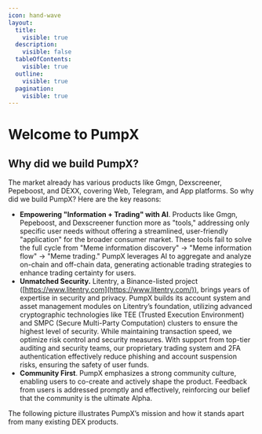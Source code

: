 ```yaml
---
icon: hand-wave
layout:
  title:
    visible: true
  description:
    visible: false
  tableOfContents:
    visible: true
  outline:
    visible: true
  pagination:
    visible: true
---
```


# Welcome to PumpX

## Why did we build PumpX?

The market already has various products like Gmgn, Dexscreener, Pepeboost, and DEXX, covering Web, Telegram, and App platforms. So why did we build PumpX? Here are the key reasons:

* **Empowering "Information + Trading" with AI**. Products like Gmgn, Pepeboost, and Dexscreener function more as "tools," addressing only specific user needs without offering a streamlined, user-friendly "application" for the broader consumer market. These tools fail to solve the full cycle from "Meme information discovery" → "Meme information flow" → "Meme trading." PumpX leverages AI to aggregate and analyze on-chain and off-chain data, generating actionable trading strategies to enhance trading certainty for users.
* **Unmatched Security.** Litentry, a Binance-listed project ([https://www.litentry.com](https://www.litentry.com/)), brings years of expertise in security and privacy. PumpX builds its account system and asset management modules on Litentry’s foundation, utilizing advanced cryptographic technologies like TEE (Trusted Execution Environment) and SMPC (Secure Multi-Party Computation) clusters to ensure the highest level of security. While maintaining transaction speed, we optimize risk control and security measures. With support from top-tier auditing and security teams, our proprietary trading system and 2FA authentication effectively reduce phishing and account suspension risks, ensuring the safety of user funds.
* **Community First**. PumpX emphasizes a strong community culture, enabling users to co-create and actively shape the product. Feedback from users is addressed promptly and effectively, reinforcing our belief that the community is the ultimate Alpha.

The following picture illustrates PumpX’s mission and how it stands apart from many existing DEX products.

<figure><img src=".gitbook/assets/PumpX_dex.png" alt=""><figcaption></figcaption></figure>
